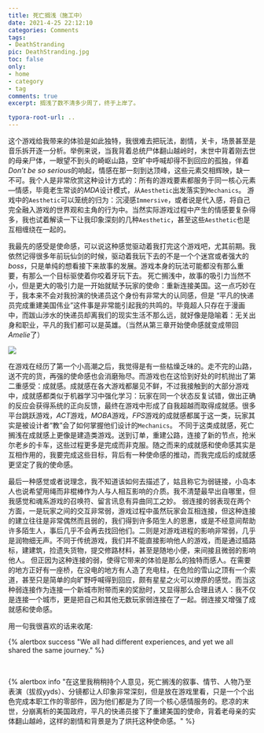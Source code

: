 ```yaml
---
title: 死亡搁浅（施工中）
date: 2021-4-25 22:12:10
categories: Comments
tags: 
- DeathStranding
pic: DeathStranding.jpg
toc: false
only:
- home
- category
- tag  
comments: true
excerpt: 搁浅了数不清多少周了，终于上岸了。

typora-root-url: ..
---
```





<!-- more -->

这个游戏给我带来的体验是如此独特，我很难去把玩法，剧情，关卡，场景甚至是音乐拆开逐一分析。举例来说，当我背着总统尸体翻山越岭时，末世中背着刚去世的母亲尸体，一眼望不到头的崎岖山路，空旷中呼喊却得不到回应的孤独，伴着*Don’t be so serious*的响起，情感在那一刻到达顶峰，这些元素交相辉映，缺一不可。我个人是非常欣赏这种设计方式的：所有的游戏要素都服务于同一核心元素—情感，毕竟老生常谈的*MDA*设计模式，从`Aesthetic`出发落实到`Mechanics`。
游戏中的`Aesthetic`可以笼统的归为：沉浸感`Immersive`，或者说是代入感，将自己完全融入游戏的世界观和主角的行为中。当然实际游戏过程中产生的情感要复杂得多，我也试着解读一下让我印象深刻的几种`Aesthetic`，甚至这些`Aesthetic`也是互相缠绕在一起的。

我最先的感受是使命感，可以说这种感觉驱动着我打完这个游戏吧，尤其前期。我依然记得很多年前玩仙剑的时候，驱动着我玩下去的不是一个个迷宫或者强大的*boss*，只是单纯的想看接下来故事的发展。游戏本身的玩法可能都没有那么重要，有那么一个目标驱使着你咬着牙玩下去。
死亡搁浅中，故事的吸引力当然不小，但是更大的吸引力是一开始就赋予玩家的使命：重新连接美国。这一点巧妙在于，我本来不会对我扮演的快递员这个身份有非常大的认同感，但是 “平凡的快递员完成重建美国伟业”这件事是非常能引起我的共鸣的。毕竟超人只存在于漫画中，而跋山涉水的快递员却离我们的现实生活不那么远，就好像是隐喻着：无关出身和职业，平凡的我们都可以是英雄。（当然从第三章开始使命感就变成带回*Amelie*了）

![](/assets/img/2021-4-25-Death-Stranding-Comments/1amCQzGs9by17801RrJSs-49NDEyz443ZYtXvvu3hPVvgCUYpPhBSr1u6cBO0vb0qyrADbXmA1NQu6myGHhUlnZfnyJE5_Ky790CQFjk2Fd_xy_UEeaIpxGGqatkQ5KFllWQW6NU)

在游戏在经历了第一个小高潮之后，我觉得是有一些枯燥乏味的。走不完的山路，送不完的货，再强的使命感也会消磨殆尽。而游戏也在这恰到好处的时机抛出了第二重感受：成就感。成就感在各大游戏都屡见不鲜，不过我接触到的大部分游戏中，成就感都类似于机器学习中强化学习：玩家在同一个状态反复试错，做出正确的反应会获得系统的正向反馈，最终在游戏中形成了自我超越而取得成就感。很多平台跳跃游戏，*ACT*游戏，*MOBA*游戏，*FPS*游戏的成就感都属于这一类，玩家其实是被设计者“教”会了如何掌握他们设计的`Mechanics`。
不同于这类成就感，死亡搁浅在成就感上更像是建造类游戏。送到订单，重建公路，连接了新的节点，抢米尔老乡的卡车，这些过程更多是完成而非克服。随之而来的成就感和使命感其实是互相作用的，我要完成这些目标，背后有一种使命感的推动，而我完成后的成就感更坚定了我的使命感。

最后一种感觉或者说理念，我不知道该如何去描述了，姑且称它为弱链接，小岛本人也说希望用绳而非棍棒作为人与人相互影响的介质。我不清楚最早出自哪里，但我感觉和魂系游戏的召唤符、留言讯息有异曲同工之妙。
弱连接的弱表现在两个方面，一是玩家之间的交互非常弱，游戏过程中虽然玩家会互相连接，但这种连接的建立往往是非常偶然而且弱的，我们得到许多陌生人的恩惠，或是不经意间帮助许多陌生人，事后几乎不会再去找回他们。二则是对游戏进程的影响非常弱，几乎是润物细无声。不同于传统游戏，我们并不能直接影响他人的游戏，而是通过插路标，建建筑，捡遗失货物，提交修路材料，甚至是随地小便，来间接且微弱的影响他人。
但正因为这种连接的弱，使得它带来的体验是那么的独特而感人。在需要的地方正好有一座桥，在没电的地方有人造了充电柱，在危险的雪山之顶有一个索道，甚至只是简单的向旷野呼喊得到回应，颇有星星之火可以燎原的感觉。而当这种弱连接作为连接一个新城市附带而来的奖励时，又显得那么合理且诱人：我不仅是连接一个城市，更是把自己和其他无数玩家弱连接在了一起。弱连接又增强了成就感和使命感。

用一句我很喜欢的话来收尾: 

{% alertbox success "We all had different experiences, and yet we all shared the same journey." %}

&nbsp;

{% alertbox info "在这里我稍稍持个人意见，死亡搁浅的叙事、情节、人物乃至表演（拔叔yyds）、分镜都让人印象非常深刻，但是放在游戏里看，只是一个个出色完成本职工作的零部件，因为他们都是为了同一个核心感情服务的。悲凉的末世，分崩离析的美国政府，平凡的快递员接下了重建美国的使命，背着老母亲的实体翻山越岭，这样的剧情和背景是为了烘托这种使命感。" %}

 


